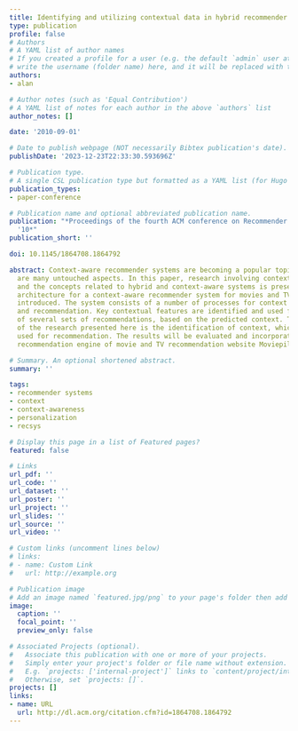 ```yaml
---
title: Identifying and utilizing contextual data in hybrid recommender systems
type: publication 
profile: false
# Authors
# A YAML list of author names
# If you created a profile for a user (e.g. the default `admin` user at `content/authors/admin/`), 
# write the username (folder name) here, and it will be replaced with their full name and linked to their profile.
authors:
- alan

# Author notes (such as 'Equal Contribution')
# A YAML list of notes for each author in the above `authors` list
author_notes: []

date: '2010-09-01'

# Date to publish webpage (NOT necessarily Bibtex publication's date).
publishDate: '2023-12-23T22:33:30.593696Z'

# Publication type.
# A single CSL publication type but formatted as a YAML list (for Hugo requirements).
publication_types:
- paper-conference

# Publication name and optional abbreviated publication name.
publication: "*Proceedings of the fourth ACM conference on Recommender systems - RecSys
  '10*"
publication_short: ''

doi: 10.1145/1864708.1864792

abstract: Context-aware recommender systems are becoming a popular topic, still, there
  are many untouched aspects. In this paper, research involving context identification
  and the concepts related to hybrid and context-aware systems is presented. A conceptual
  architecture for a context-aware recommender system for movies and TV shows is furthermore
  introduced. The system consists of a number of processes for context identification
  and recommendation. Key contextual features are identified and used for the creation
  of several sets of recommendations, based on the predicted context. The main focus
  of the research presented here is the identification of context, which in turn is
  used for recommendation. The results will be evaluated and incorporated into the
  recommendation engine of movie and TV recommendation website Moviepilot.

# Summary. An optional shortened abstract.
summary: ''

tags:
- recommender systems
- context
- context-awareness
- personalization
- recsys

# Display this page in a list of Featured pages?
featured: false

# Links
url_pdf: ''
url_code: ''
url_dataset: ''
url_poster: ''
url_project: ''
url_slides: ''
url_source: ''
url_video: ''

# Custom links (uncomment lines below)
# links:
# - name: Custom Link
#   url: http://example.org

# Publication image
# Add an image named `featured.jpg/png` to your page's folder then add a caption below.
image:
  caption: ''
  focal_point: ''
  preview_only: false

# Associated Projects (optional).
#   Associate this publication with one or more of your projects.
#   Simply enter your project's folder or file name without extension.
#   E.g. `projects: ['internal-project']` links to `content/project/internal-project/index.md`.
#   Otherwise, set `projects: []`.
projects: []
links:
- name: URL
  url: http://dl.acm.org/citation.cfm?id=1864708.1864792
---
```



